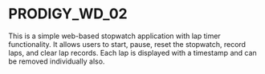 # PRODIGY_WD_02
This is a simple web-based stopwatch application with lap timer functionality. It allows users to start, pause, reset the stopwatch, record laps, and clear lap records. Each lap is displayed with a timestamp and can be removed individually also.
